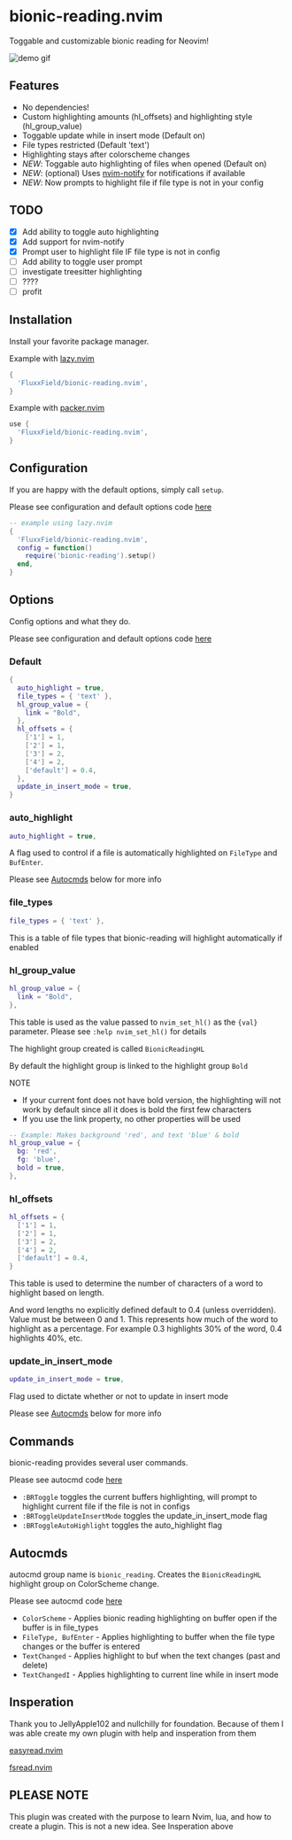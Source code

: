 # bionic-reading.nvim

Toggable and customizable bionic reading for Neovim!

![demo gif](assets/bionic-reading-demo.gif)

## Features
 - No dependencies!
 - Custom highlighting amounts (hl_offsets) and highlighting style (hl_group_value)
 - Toggable update while in insert mode (Default on)
 - File types restricted (Default 'text')
 - Highlighting stays after colorscheme changes
 - *NEW*: Toggable auto highlighting of files when opened (Default on) 
 - *NEW*: (optional) Uses [nvim-notify](https://github.com/rcarriga/nvim-notify) for notifications if available 
 - *NEW*: Now prompts to highlight file if file type is not in your config

## TODO
- [x] Add ability to toggle auto highlighting
- [x] Add support for nvim-notify
- [x] Prompt user to highlight file IF file type is not in config
- [ ] Add ability to toggle user prompt
- [ ] investigate treesitter highlighting
- [ ] ????
- [ ] profit

## Installation

Install your favorite package manager.

Example with [lazy.nvim](https://github.com/folke/lazy.nvim)

```lua
{
  'FluxxField/bionic-reading.nvim',
}
```

Example with [packer.nvim](https://github.com/wbthomason/packer.nvim)

```lua
use {
  'FluxxField/bionic-reading.nvim',
}
```

## Configuration

If you are happy with the default options, simply call `setup`.

Please see configuration and default options code [here](lua/bionic-reading/config.lua)

```lua
-- example using lazy.nvim
{
  'FluxxField/bionic-reading.nvim',
  config = function()
    require('bionic-reading').setup()
  end,
}
```

## Options

Config options and what they do.

Please see configuration and default options code [here](lua/bionic-reading/config.lua)

### Default 
```lua
{
  auto_highlight = true,
  file_types = { 'text' },
  hl_group_value = {
    link = "Bold",
  },
  hl_offsets = {
    ['1'] = 1,
    ['2'] = 1,
    ['3'] = 2,
    ['4'] = 2,
    ['default'] = 0.4,
  },
  update_in_insert_mode = true,
}
```

### auto_highlight

```lua
auto_highlight = true,
```

A flag used to control if a file is automatically highlighted on `FileType` and `BufEnter`.

Please see [Autocmds](#Autocmds) below for more info

### file_types

```lua
file_types = { 'text' },
```

This is a table of file types that bionic-reading will highlight automatically if enabled

### hl_group_value

```lua
hl_group_value = {
  link = "Bold",
},
```

This table is used as the value passed to `nvim_set_hl()` as the `{val}` parameter.
Please see `:help nvim_set_hl()` for details

The highlight group created is called `BionicReadingHL`

By default the highlight group is linked to the highlight group `Bold`

NOTE
- If your current font does not have bold version, the highlighting will not work by default
  since all it does is bold the first few characters
- If you use the link property, no other properties will be used

```lua
-- Example: Makes background 'red', and text 'blue' & bold
hl_group_value = {
  bg: 'red',
  fg: 'blue',
  bold = true,
},
```

### hl_offsets

```lua
hl_offsets = {
  ['1'] = 1,
  ['2'] = 1,
  ['3'] = 2,
  ['4'] = 2,
  ['default'] = 0.4,
}
```

This table is used to determine the number of characters of a word to highlight based on length.

And word lengths no explicitly defined default to 0.4 (unless overridden). Value must be between 0 and 1.
This represents how much of the word to highlight as a percentage. For example 0.3 highlights 30% of the word,
0.4 highlights 40%, etc.

### update_in_insert_mode

```lua
update_in_insert_mode = true,
```

Flag used to dictate whether or not to update in insert mode

Please see [Autocmds](#Autocmds) below for more info

## Commands

bionic-reading provides several user commands.

Please see autocmd code [here](lua/bionic-reading/cmds.lua)

- `:BRToggle` toggles the current buffers highlighting, will prompt to highlight current file
  if the file is not in configs
- `:BRToggleUpdateInsertMode` toggles the update_in_insert_mode flag
- `:BRToggleAutoHighlight` toggles the auto_highlight flag

## Autocmds

autocmd group name is `bionic_reading`. Creates the `BionicReadingHL` highlight group on ColorScheme change.

Please see autocmd code [here](lua/bionic-reading/cmds.lua)

- `ColorScheme` - Applies bionic reading highlighting on buffer open if the buffer is in file_types
- `FileType, BufEnter` - Applies highlighting to buffer when the file type changes or the buffer is entered 
- `TextChanged` - Applies highlight to buf when the text changes (past and delete)
- `TextChangedI` - Applies highlighting to current line while in insert mode

## Insperation

Thank you to JellyApple102 and nullchilly for foundation. Because of them I was able create my own plugin with help and insperation from them

[easyread.nvim](https://github.com/JellyApple102/easyread.nvim)

[fsread.nvim](https://github.com/nullchilly/fsread.nvim)

## PLEASE NOTE

This plugin was created with the purpose to learn Nvim, lua, and how to create a plugin. This is not a new idea. See Insperation above
